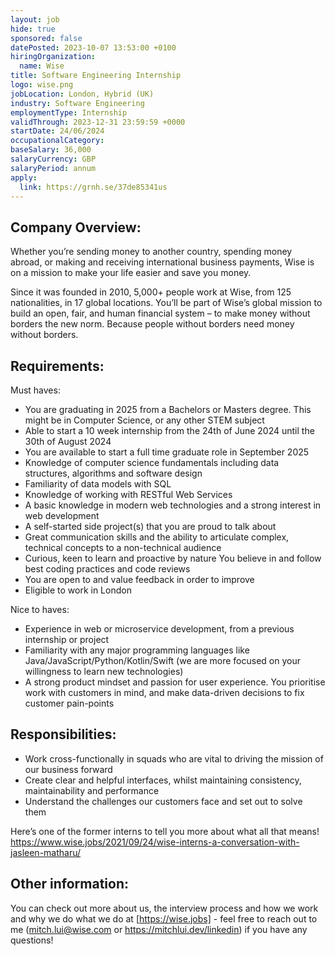 ```yaml
---
layout: job
hide: true
sponsored: false
datePosted: 2023-10-07 13:53:00 +0100
hiringOrganization:
  name: Wise
title: Software Engineering Internship
logo: wise.png
jobLocation: London, Hybrid (UK)
industry: Software Engineering
employmentType: Internship
validThrough: 2023-12-31 23:59:59 +0000
startDate: 24/06/2024
occupationalCategory:
baseSalary: 36,000
salaryCurrency: GBP
salaryPeriod: annum
apply:
  link: https://grnh.se/37de85341us
---
```


## Company Overview:
Whether you’re sending money to another country, spending money abroad, or making and receiving international business payments, Wise is on a mission to make your life easier and save you money.

Since it was founded in 2010, 5,000+ people work at Wise, from 125 nationalities, in 17 global locations. You’ll be part of Wise’s global mission to build an open, fair, and human financial system – to make money without borders the new norm. Because people without borders need money without borders.

## Requirements:
Must haves:
- You are graduating in 2025 from a Bachelors or Masters degree. This might be in Computer Science, or any other STEM subject
- Able to start a 10 week internship from the 24th of June 2024 until the 30th of August 2024
- You are available to start a full time graduate role in September 2025
- Knowledge of computer science fundamentals including data structures, algorithms and software design
- Familiarity of data models with SQL
- Knowledge of working with RESTful Web Services
- A basic knowledge in modern web technologies and a strong interest in web development
- A self-started side project(s) that you are proud to talk about
- Great communication skills and the ability to articulate complex, technical concepts to a non-technical audience
- Curious, keen to learn and proactive by nature
You believe in and follow best coding practices and code reviews
- You are open to and value feedback in order to improve
- Eligible to work in London

Nice to haves: 
- Experience in web or microservice development, from a previous internship or project
- Familiarity with any major programming languages like Java/JavaScript/Python/Kotlin/Swift (we are more focused on your willingness to learn new technologies)
- A strong product mindset and passion for user experience. You prioritise work with customers in mind, and make data-driven decisions to fix customer pain-points

## Responsibilities:
- Work cross-functionally in squads who are vital to driving the mission of our business forward
- Create clear and helpful interfaces, whilst maintaining consistency, maintainability and performance
- Understand the challenges our customers face and set out to solve them

Here’s one of the former interns to tell you more about what all that means! <https://www.wise.jobs/2021/09/24/wise-interns-a-conversation-with-jasleen-matharu/>

## Other information:
You can check out more about us, the interview process and how we work and why we do what we do at [https://wise.jobs] - feel free to reach out to me (<mitch.lui@wise.com> or <https://mitchlui.dev/linkedin>) if you have any questions! 
